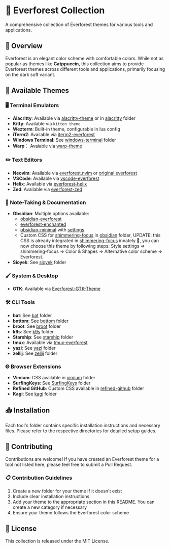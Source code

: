 # 🌲 Everforest Collection

A comprehensive collection of Everforest themes for various tools and applications.

## 🎯 Overview

Everforest is an elegant color scheme with comfortable colors. While not as popular as themes like **Catppuccin**, this collection aims to provide Everforest themes across different tools and applications, primarily focusing on the dark soft variant.

## 🎨 Available Themes

### 🖥️ Terminal Emulators

- **Alacritty**: Available via [alacritty-theme](https://github.com/alacritty/alacritty-theme) or in [alacritty](./alacritty/) folder
- **Kitty**: Available via `kitten theme`
- **Wezterm**: Built-in theme, configurable in lua config
- **iTerm2**: Available via [iterm2-everforest](https://github.com/icewind/everforest.iterm2)
- **Windows Terminal**: See [windows-terminal](./windows-terminal/) folder
- **Warp**： Avaiable via [warp-theme](https://github.com/austintraver/warp-theme/tree/main)

### ✏️ Text Editors

- **Neovim**: Available via [everforest.nvim](https://github.com/neanias/everforest-nvim) or [original everforest](https://github.com/sainnhe/everforest)
- **VSCode**: Available via [vscode-everforest](https://github.com/sainnhe/everforest-vscode)
- **Helix**: Available via [everforest-helix](https://github.com/CptPotato/helix-themes/tree/main/palettes/everforest)
- **Zed**: Available via [everforest-zed](https://github.com/ThomasAlban/everforest-zed)

### 📝 Note-Taking & Documentation

- **Obsidian**: Multiple options available:
  - [obsidian-everforest](https://github.com/0xGlitchbyte/obsidian_everforest)
  - [everforest-enchanted](https://github.com/FireIsGood/obsidian-everforest-enchanted)
  - [obsidian-minimal](https://github.com/kepano/obsidian-minimal) with [settings](https://github.com/kepano/obsidian-minimal-settings)
  - Custom CSS for [shimmering-focus](https://github.com/chrisgrieser/shimmering-focus) in [obsidian](./obsidian/) folder, UPDATE: this CSS is already integrated in [shimmering-focus](https://github.com/chrisgrieser/shimmering-focus) innately 🍻, you can now choose this theme by following steps: Style settings => shimmering-focus => Color & Shapes => Alternative color scheme => Everforest.
- **Sioyek**: See [sioyek](./sioyek/) folder

### 🖌️ System & Desktop

- **GTK**: Available via [Everforest-GTK-Theme](https://github.com/Fausto-Korpsvart/Everforest-GTK-Theme)

### 🛠️ CLI Tools

- **bat**: See [bat](./bat/) folder
- **bottom**: See [bottom](./bottom/) folder
- **broot**: See [broot](./broot/) folder
- **k9s**: See [k9s](,/k9s) folder
- **Starship**: See [starship](./starship/) folder
- **tmux**: Available via [tmux-everforest](https://github.com/TanglingTreats/tmux-everforest)
- **yazi**: See [yazi](./yazi/)  folder
- **zellij**: See [zellij](./zellij/) folder

### 🌐 Browser Extensions

- **Vimium**: CSS available in [vimium](./vimium/) folder
- **SurfingKeys**: See [SurfingKeys](./SurfingKeys/) folder
- **Refined GitHub**: Custom CSS available in [refined-github](./refined-github/) folder
- **Kagi**: See [kagi](./kagi/) folder

## 📥 Installation

Each tool's folder contains specific installation instructions and necessary files. Please refer to the respective directories for detailed setup guides.

## 🤝 Contributing

Contributions are welcome! If you have created an Everforest theme for a tool not listed here, please feel free to submit a Pull Request.

### 📋 Contribution Guidelines

1. Create a new folder for your theme if it doesn't exist
2. Include clear installation instructions
3. Add your theme to the appropriate section in this README. You can create a new category if necessary
4. Ensure your theme follows the Everforest color scheme

## 📄 License

This collection is released under the MIT License.

